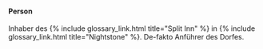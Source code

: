 ---
---
#### Person

Inhaber des {% include glossary_link.html title="Split Inn" %} in {% include
glossary_link.html title="Nightstone" %}. De-fakto Anführer des Dorfes.
